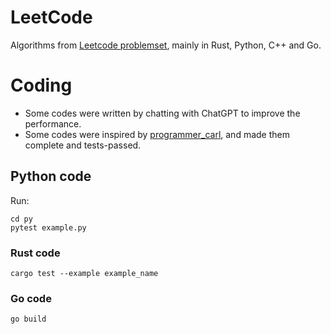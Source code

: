 # LeetCode
Algorithms from [Leetcode problemset], mainly in Rust, Python, C++ and Go.

# Coding
* Some codes were written by chatting with ChatGPT to improve the performance.
* Some codes were inspired by [programmer_carl], and made them complete and tests-passed.

## Python code
Run:
```vim
cd py
pytest example.py
```
### Rust code
`cargo test --example example_name`

### Go code 
`go build`

[LeetCode problemset]: https://leetcode.com/problemset/
[programmer_carl]: https://github.com/youngyangyang04/leetcode-master
